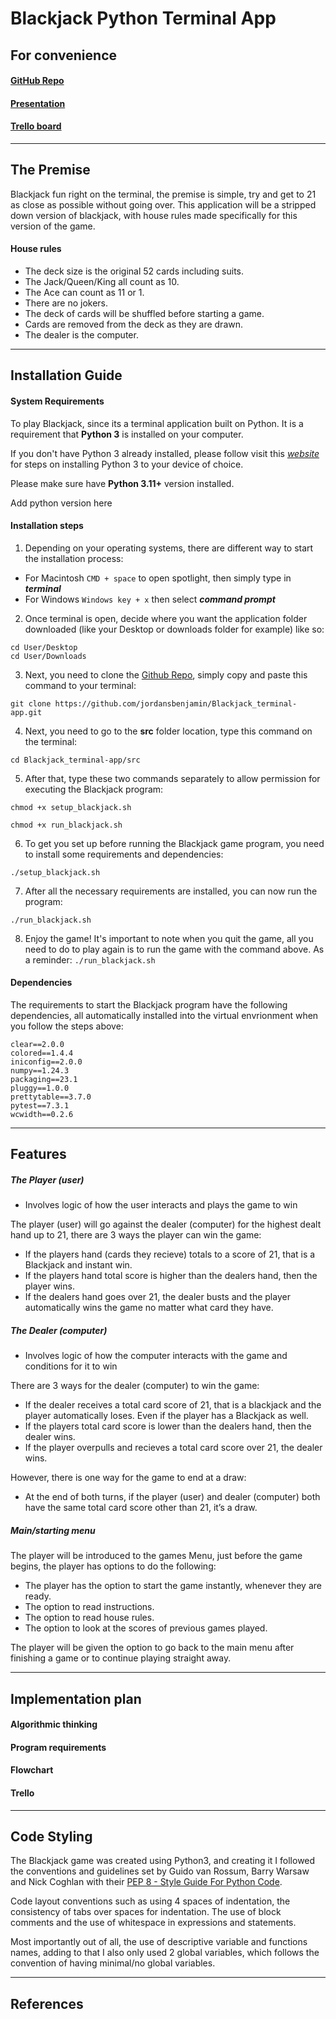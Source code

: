 # Blackjack Python Terminal App
## For convenience
#### [GitHub Repo](https://github.com/jordansbenjamin/Blackjack_terminal-app)
#### [Presentation]()
#### [Trello board]()
---
## The Premise

Blackjack fun right on the terminal, the premise is simple, try and get to 21 as close as possible without going over. This application will be a stripped down version of blackjack, with house rules made specifically for this version of the game.

#### House rules

- The deck size is the original 52 cards including suits.
- The Jack/Queen/King all count as 10.
- The Ace can count as 11 or 1.
- There are no jokers.
- The deck of cards will be shuffled before starting a game.
- Cards are removed from the deck as they are drawn.
- The dealer is the computer.

---
## Installation Guide
#### System Requirements

To play Blackjack, since its a terminal application built on Python. It is a requirement that **Python 3** is installed on your computer.

If you don't have Python 3 already installed, please follow visit this [*website*](https://realpython.com/installing-python/) for steps on installing Python 3 to your device of choice.

Please make sure have **Python 3.11+** version installed.

Add python version here

#### Installation steps

1. Depending on your operating systems, there are different way to start the installation process:

- For Macintosh `CMD + space` to open spotlight, then simply type in ***terminal***
- For Windows `Windows key + x` then select ***command prompt***

2. Once terminal is open, decide where you want the application folder downloaded (like your Desktop or downloads folder for example) like so:

```
cd User/Desktop
cd User/Downloads
```

3. Next, you need to clone the [Github Repo](https://github.com/jordansbenjamin/Blackjack_terminal-app), simply copy and paste this command to your terminal:

```
git clone https://github.com/jordansbenjamin/Blackjack_terminal-app.git
```

4. Next, you need to go to the **src** folder location, type this command on the terminal:

```
cd Blackjack_terminal-app/src
```

5. After that, type these two commands separately to allow permission for executing the Blackjack program:

```
chmod +x setup_blackjack.sh
```
```
chmod +x run_blackjack.sh
```

6. To get you set up before running the Blackjack game program, you need to install some requirements and dependencies:

```
./setup_blackjack.sh
```

7. After all the necessary requirements are installed, you can now run the program:

```
./run_blackjack.sh
```

8. Enjoy the game! It's important to note when you quit the game, all you need to do to play again is to run the game with the command above. As a reminder: `./run_blackjack.sh`

#### Dependencies

The requirements to start the Blackjack program have the following dependencies, all automatically installed into the virtual envrionment when you follow the steps above:

```
clear==2.0.0
colored==1.4.4
iniconfig==2.0.0
numpy==1.24.3
packaging==23.1
pluggy==1.0.0
prettytable==3.7.0
pytest==7.3.1
wcwidth==0.2.6
```

---
## Features

##### The Player (user)
- Involves logic of how the user interacts and plays the game to win

The player (user) will go against the dealer (computer) for the highest dealt hand up to 21, there are 3 ways the player can win the game:

- If the players hand (cards they recieve) totals to a score of 21, that is a Blackjack and instant win.
- If the players hand total score is higher than the dealers hand, then the player wins.
- If the dealers hand goes over 21, the dealer busts and the player automatically wins the game no matter what card they have.

##### The Dealer (computer)
- Involves logic of how the computer interacts with the game and conditions for it to win

There are 3 ways for the dealer (computer) to win the game:

- If the dealer receives a total card score of 21, that is a blackjack and the player automatically loses. Even if the player has a Blackjack as well.
- If the players total card score is lower than the dealers hand, then the dealer wins.
- If the player overpulls and recieves a total card score over 21, the dealer wins.

However, there is one way for the game to end at a draw:

- At the end of both turns, if the player (user) and dealer (computer) both have the same total card score other than 21, it’s a draw.

##### Main/starting menu

The player will be introduced to the games Menu, just before the game begins, the player has options to do the following:

- The player has the option to start the game instantly, whenever they are ready.
- The option to read instructions.
- The option to read house rules.
- The option to look at the scores of previous games played.

The player will be given the option to go back to the main menu after finishing a game or to continue playing straight away.

---

## Implementation plan

#### Algorithmic thinking

#### Program requirements

#### Flowchart

#### Trello

---
## Code Styling

The Blackjack game was created using Python3, and creating it I followed the conventions and guidelines set by Guido van Rossum, Barry Warsaw and Nick Coghlan with their [PEP 8 - Style Guide For Python Code](https://peps.python.org/pep-0008/).

Code layout conventions such as using 4 spaces of indentation, the consistency of tabs over spaces for indentation. The use of block comments and the use of whitespace in expressions and statements.

Most importantly out of all, the use of descriptive variable and functions names, adding to that I also only used 2 global variables, which follows the convention of having minimal/no global variables.

---
## References